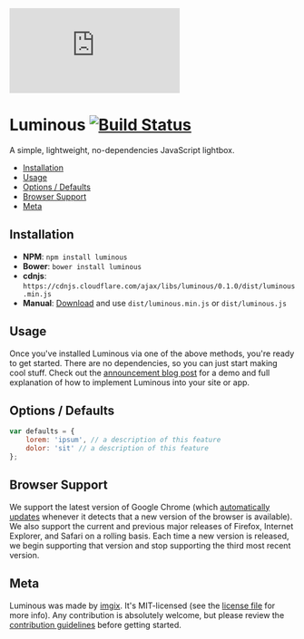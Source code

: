 ![imgix logo](https://assets.imgix.net/imgix-logo-web-2014.pdf?page=2&fm=png&w=200&h=200)

# Luminous [![Build Status](https://travis-ci.org/imgix/luminous.svg?branch=master)](https://travis-ci.org/imgix/luminous)

A simple, lightweight, no-dependencies JavaScript lightbox.

* [Installation](#installation)
* [Usage](#usage)
* [Options / Defaults](#options-defaults)
* [Browser Support](#browser-support)
* [Meta](#meta)


<a name="installation"></a>
## Installation

* **NPM**: `npm install luminous`
* **Bower**: `bower install luminous`
* **cdnjs**: `https://cdnjs.cloudflare.com/ajax/libs/luminous/0.1.0/dist/luminous.min.js`
* **Manual**: [Download](https://github.com/imgix/luminous/archive/master.zip) and use `dist/luminous.min.js` or `dist/luminous.js`


<a name="usage"></a>
## Usage

Once you've installed Luminous via one of the above methods, you're ready to get started. There are no dependencies, so you can just start making cool stuff. Check out the [announcement blog post](http://blog.imgix.com/TODO) for a demo and full explanation of how to implement Luminous into your site or app.


<a name="options-defaults"></a>
## Options / Defaults

``` javascript
var defaults = {
	lorem: 'ipsum', // a description of this feature
	dolor: 'sit' // a description of this feature
};
```


<a name="browser-support"></a>
## Browser Support

We support the latest version of Google Chrome (which [automatically updates](https://support.google.com/chrome/answer/95414) whenever it detects that a new version of the browser is available). We also support the current and previous major releases of Firefox, Internet Explorer, and Safari on a rolling basis. Each time a new version is released, we begin supporting that version and stop supporting the third most recent version.


<a name="meta"></a>
## Meta

Luminous was made by [imgix](http://imgix.com). It's MIT-licensed (see the [license file](https://github.com/imgix/luminous/blob/master/license.md) for more info). Any contribution is absolutely welcome, but please review the [contribution guidelines](https://github.com/imgix/luminous/blob/master/contributing.md) before getting started.
